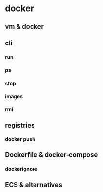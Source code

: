 # docker

## vm &amp; docker

## cli

### run

### ps

### stop

### images

### rmi

## registries

### docker push

## Dockerfile &amp; docker-compose

### dockerignore

## ECS &amp; alternatives
